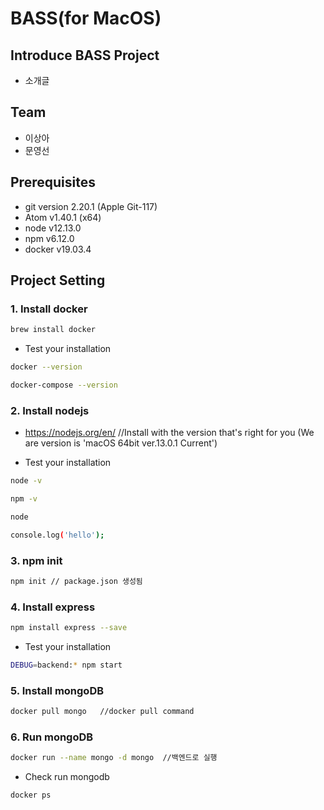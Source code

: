 # BASS(for MacOS)

## Introduce BASS Project 
- 소개글

## Team
- 이상아
- 문영선 

## Prerequisites
- git version 2.20.1 (Apple Git-117)
- Atom v1.40.1 (x64)
- node v12.13.0
- npm v6.12.0
- docker v19.03.4 

## Project Setting

### 1. Install docker
```bash
brew install docker
```

- Test your installation 
```bash
docker --version

docker-compose --version
```

### 2. Install nodejs
- https://nodejs.org/en/ //Install with the version that's right for you
(We are version is 'macOS 64bit ver.13.0.1 Current')

- Test your installation 
```bash
node -v

npm -v

node

console.log('hello');
```


### 3. npm init
```bash
npm init // package.json 생성됨
```


### 4. Install express 

```bash
npm install express --save
```

- Test your installation 
```bash
DEBUG=backend:* npm start
```


### 5. Install mongoDB
```bash
docker pull mongo   //docker pull command
```


### 6. Run mongoDB 
```bash
docker run --name mongo -d mongo  //백엔드로 실행
```

- Check run mongodb
```bash
docker ps
```












